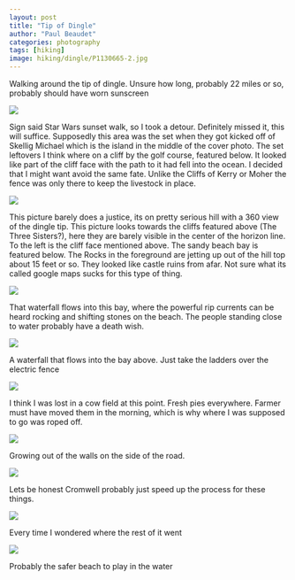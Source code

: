```yaml
---
layout: post
title: "Tip of Dingle"
author: "Paul Beaudet"
categories: photography
tags: [hiking]
image: hiking/dingle/P1130665-2.jpg
---
```


Walking around the tip of dingle. Unsure how long, probably 22 miles or so, probably should have worn sunscreen

![](/assets/img/hiking/dingle/P1130655.jpg)

Sign said Star Wars sunset walk, so I took a detour. Definitely missed it, this will suffice. Supposedly this area was the set when they got kicked off of Skellig Michael which is the island in the middle of the cover photo. The set leftovers I think where on a cliff by the golf course, featured below. It looked like part of the cliff face with the path to it had fell into the ocean. I decided that I might want avoid the same fate. Unlike the Cliffs of Kerry or Moher the fence was only there to keep the livestock in place.

![](/assets/img/hiking/dingle/P1130664.jpg)

This picture barely does a justice, its on pretty serious hill with a 360 view of the dingle tip. This picture looks towards the cliffs featured above (The Three Sisters?), here they are barely visible in the center of the horizon line. To the left is the cliff face mentioned above. The sandy beach bay is featured below. The Rocks in the foreground are jetting up out of the hill top about 15 feet or so. They looked like castle ruins from afar. Not sure what its called google maps sucks for this type of thing.

![](/assets/img/hiking/dingle/P1130661.jpg)

That waterfall flows into this bay, where the powerful rip currents can be heard rocking and shifting stones on the beach. The people standing close to water probably have a death wish.

![](/assets/img/hiking/dingle/P1130657.jpg)

A waterfall that flows into the bay above. Just take the ladders over the electric fence

![](/assets/img/hiking/dingle/P1130642.jpg)

I think I was lost in a cow field at this point. Fresh pies everywhere. Farmer must have moved them in the morning, which is why where I was supposed to go was roped off.

![](/assets/img/hiking/dingle/P1130643.jpg)

Growing out of the walls on the side of the road.

![](/assets/img/hiking/dingle/P1130645.jpg)

Lets be honest Cromwell probably just speed up the process for these things.

![](/assets/img/hiking/dingle/P1130646.jpg)

Every time I wondered where the rest of it went

![](/assets/img/hiking/dingle/P1130649.jpg)

Probably the safer beach to play in the water
